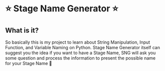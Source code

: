 # ⭐️ Stage Name Generator ⭐️

## What is it?
So basically this is my project to learn about String Manipulation, Input Function, and Variable Naming on Python. Stage Name Generator itself can suggest you the idea if you want to have a Stage Name, SNG will ask you some question and process the information to present the possible name for your Stage Name 🤩